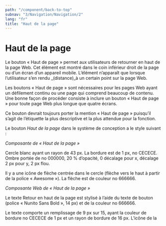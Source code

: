 ```yaml
---
path: "/component/back-to-top"
subnav: "3/Navigation/Navigation/2"
lang: "fr"
title: "Haut de la page"
---
```



# Haut de la page

Le bouton « Haut de page » permet aux utilisateurs de retourner en haut de la page Web. Cet élément est montré dans le coin inférieur droit de la page ou d’un écran d’un appareil mobile. L’élément n’apparaît que lorsque l’utilisateur s’en rendu _(distance)_à un certain point sur la page Web.

Les boutons « Haut de page » sont nécessaires pour les pages Web ayant un défilement continu ou une page qui comprend beaucoup de contenu. Une bonne façon de procéder consiste à inclure un bouton « Haut de page » pour toute page Web plus longue que quatre écrans.

Ce bouton devrait toujours porter la mention « Haut de page » puisqu’il s’agit de l’étiquette la plus descriptive et la plus attendue pour la fonction.

Le bouton _Haut de la page_ dans le système de conception a le style suivant :

*Composante de « Haut de la page »*

Cercle blanc ayant un rayon de 43 px. La bordure est de 1 px, no CECECE. Ombre portée de no 000000, 20 % d’opacité, 0 décalage pour x, décalage 2 px pour y, 2 px flou.

Il y a une icône de flèche centrée dans le cercle (flèche vers le haut à partir de la police « Awesome »). La flèche est de couleur no 666666.

*Composante Web de « Haut de la page »*

Le texte Retour en haut de la page est stylisé à l’aide du texte de bouton (police « Nunito Sans Bold », 14 px) et de la couleur no 666666.

Le texte comporte un remplissage de 9 px sur 15, ayant la couleur de bordure no CECECE de 1 px et un rayon de bordure de 16 px. L’icône de la flèche est alignée à gauche du texte.
